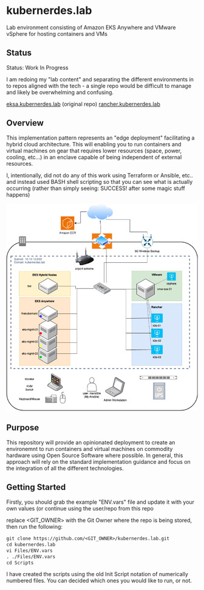 # kubernerdes.lab
Lab environment consisting of Amazon EKS Anywhere and VMware vSphere for hosting containers and VMs

## Status
Status:  Work In Progress

I am redoing my "lab content" and separating the different environments in to repos aligned with the tech - a single repo would be difficult to manage and likely be overwhelming and confusing.

[eksa.kubernerdes.lab](https://github.com/cloudxabide/eksa.kubernerdes.lab) (original repo)
[rancher.kubernerdes.lab](https://github.com/cloudxabide/rancher.kubernerdes.lab) 


## Overview
This implementation pattern represents an "edge deployment" facilitating a hybrid cloud architecture.  This will enabling you to run containers and virtual machines on gear that requires lower resources (space, power, cooling, etc...) in an enclave capable of being independent of external resources.

I, intentionally, did not do any of this work using Terraform or Ansible, etc.. and instead used BASH shell scripting so that you can see what is actually occurring (rather than simply seeing: SUCCESS! after some magic stuff happens)

![Environment Overview](Images/Kubernerdes-Lab-Overview.drawio.png)

## Purpose 
This repository will provide an opinionated deployment to create an environemnt to run containers and virtual machines on commodity hardware using Open Source Software where possible.  In general, this approach will rely on the standard implementation guidance and focus on the integration of all the different technologies.


## Getting Started

Firstly, you should grab the example "ENV.vars" file and update it with your own values (or continue using the user/repo from this repo

replace <GIT_OWNER> with the Git Owner where the repo is being stored, then run the following:
```
git clone https://github.com/<GIT_OWNER>/kubernerdes.lab.git
cd kubernerdes.lab
vi Files/ENV.vars
. ./Files/ENV.vars
cd Scripts
```

I have created the scripts using the old Init Script notation of numerically numbered files.  You can decided which ones you would like to run, or not.


